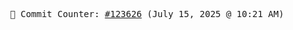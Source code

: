 <p align="center">
    <samp>
        📮 Commit Counter: <a href="https://github.com/Javascript-void0/Javascript-void0/commits/main">#123626</a> (July 15, 2025 @ 10:21 AM)
    </samp>
</p>